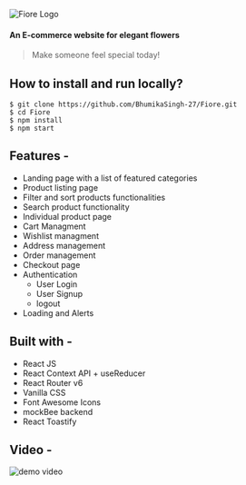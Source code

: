 ![Fiore Logo](https://res.cloudinary.com/dgoldjr3g/image/upload/v1685258825/NegProjects/logo_xx4spr.jpg)

#### An E-commerce website for elegant flowers
> Make someone feel special today!

## How to install and run locally?

``` 
$ git clone https://github.com/BhumikaSingh-27/Fiore.git
$ cd Fiore
$ npm install
$ npm start
```
## Features -

- Landing page with a list of featured categories
- Product listing page
- Filter and sort products functionalities
- Search product functionality
- Individual product page
- Cart Managment
- Wishlist managment
- Address management
- Order management
- Checkout page
- Authentication
  - User Login
  - User Signup
  - logout
- Loading and Alerts 

## Built with -

- React JS
- React Context API + useReducer
- React Router v6
- Vanilla CSS
- Font Awesome Icons
- mockBee backend
- React Toastify

##  Video -
![demo video]([https://res.cloudinary.com/dgoldjr3g/image/upload/v1685258825/NegProjects/logo_xx4spr.jpg](https://www.loom.com/share/e3e72836c8ed4ea1ab32594e0dedcd3f))
